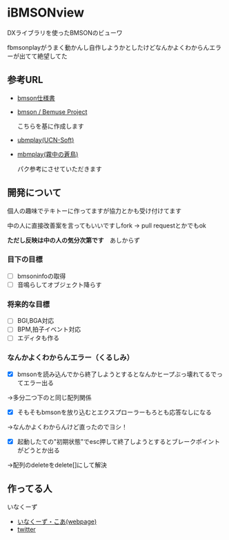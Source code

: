 # iBMSONview

DXライブラリを使ったBMSONのビューワ

fbmsonplayがうまく動かんし自作しようかとしたけどなんかよくわからんエラーが出てて絶望してた

## 参考URL
- [bmson仕様書](https://bmson-spec.readthedocs.io/en/master/)

- [bmson / Bemuse Project](https://bmson.nekokan.dyndns.info/)

  こちらを基に作成します

- [ubmplay(UCN-Soft)](http://ucn.tokonats.net/)

- [mbmplay(霧中の蒼鳥)](https://mistyblue.info/)

  パク参考にさせていただきます

## 開発について

個人の趣味でテキトーに作ってますが協力とかも受け付けてます

中の人に直接改善案を言ってもいいですしfork -> pull requestとかでもok

**ただし反映は中の人の気分次第です**　あしからず

### 目下の目標

- [ ] bmsoninfoの取得
- [ ] 音鳴らしてオブジェクト降らす

### 将来的な目標

- [ ] BGI,BGA対応
- [ ] BPM,拍子イベント対応
- [ ] エディタも作る

### なんかよくわからんエラー（くるしみ）

- [x] bmsonを読み込んでから終了しようとするとなんかヒープぶっ壊れてるでってエラー出る

→多分二つ下のと同じ配列関係

- [x] そもそもbmsonを放り込むとエクスプローラーもろとも応答なしになる

→なんかよくわからんけど直ったのでヨシ！

- [x] 起動したての"初期状態"でesc押して終了しようとするとブレークポイントがどうとか出る

→配列のdeleteをdelete[]にして解決

## 作ってる人
いなくーず

- [いなくーず・こあ(webpage)](https://inakz.github.io/)
- [twitter](https://twitter.com/INAKZgrepe)

